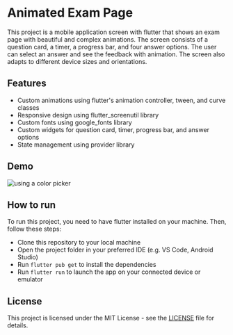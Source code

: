 # Animated Exam Page

This project is a mobile application screen with flutter that shows an exam page with beautiful and complex animations. The screen consists of a question card, a timer, a progress bar, and four answer options. The user can select an answer and see the feedback with animation. The screen also adapts to different device sizes and orientations.

## Features

- Custom animations using flutter's animation controller, tween, and curve classes
- Responsive design using flutter_screenutil library
- Custom fonts using google_fonts library
- Custom widgets for question card, timer, progress bar, and answer options
- State management using provider library

## Demo

![using a color picker](XRecorder_Edited_30052023_120956.gif)



## How to run

To run this project, you need to have flutter installed on your machine. Then, follow these steps:

- Clone this repository to your local machine
- Open the project folder in your preferred IDE (e.g. VS Code, Android Studio)
- Run `flutter pub get` to install the dependencies
- Run `flutter run` to launch the app on your connected device or emulator

## License

This project is licensed under the MIT License - see the [LICENSE](LICENSE) file for details.
